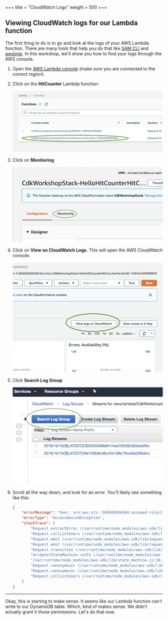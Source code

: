 +++
title = "CloudWatch Logs"
weight = 500
+++

## Viewing CloudWatch logs for our Lambda function

The first thing to do is to go and look at the logs of your AWS Lambda function.
There are many tools that help you do that like [SAM
CLI](https://github.com/awslabs/aws-sam-cli) and
[awslogs](https://github.com/jorgebastida/awslogs). In this workshop, we'll show you how
to find your logs through the AWS console.

1. Open the [AWS Lambda console](https://console.aws.amazon.com/lambda/home) (make sure you
   are connected to the correct region).
2. Click on the __HitCounter__ Lambda function:

    ![](./logs1.png)

3. Click on __Monitoring__

    ![](./logs2.png)

4. Click on __View on CloudWatch Logs__. This will open the AWS CloudWatch console.

    ![](./logs3.png)

5. Click __Search Log Group__

    ![](./logs4.png)

6. Scroll all the way down, and look for an error. You'll likely see something like this:


    ```json
    {
        "errorMessage": "User: arn:aws:sts::585695036304:assumed-role/CdkWorkshopStack-HelloHitCounterHitCounterHandlerS-TU5M09L1UBID/CdkWorkshopStack-HelloHitCounterHitCounterHandlerD-144HVUNEWRWEO is not authorized to perform: dynamodb:UpdateItem on resource: arn:aws:dynamodb:us-east-1:585695036304:table/CdkWorkshopStack-HelloHitCounterHits7AAEBF80-1DZVT3W84LJKB",
        "errorType": "AccessDeniedException",
        "stackTrace": [
            "Request.extractError (/var/runtime/node_modules/aws-sdk/lib/protocol/json.js:48:27)",
            "Request.callListeners (/var/runtime/node_modules/aws-sdk/lib/sequential_executor.js:105:20)",
            "Request.emit (/var/runtime/node_modules/aws-sdk/lib/sequential_executor.js:77:10)",
            "Request.emit (/var/runtime/node_modules/aws-sdk/lib/request.js:683:14)",
            "Request.transition (/var/runtime/node_modules/aws-sdk/lib/request.js:22:10)",
            "AcceptorStateMachine.runTo (/var/runtime/node_modules/aws-sdk/lib/state_machine.js:14:12)",
            "/var/runtime/node_modules/aws-sdk/lib/state_machine.js:26:10",
            "Request.<anonymous> (/var/runtime/node_modules/aws-sdk/lib/request.js:38:9)",
            "Request.<anonymous> (/var/runtime/node_modules/aws-sdk/lib/request.js:685:12)",
            "Request.callListeners (/var/runtime/node_modules/aws-sdk/lib/sequential_executor.js:115:18)"
        ]
    }
    ```

---

Okay, this is starting to make sense. It seems like our Lambda function can't
write to our DynamoDB table. Which, kind of makes sense. We didn't actually
grant it those permissions. Let's do that now.


